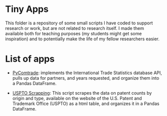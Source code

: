 # Tiny Apps

This folder is a repository of some small scripts I have coded to support research or work, but are not related to research itself. I made them available both for teaching purposes (my students might get some inspiration) and to potentially make the life of my fellow researchers easier.

# List of apps

* [PyComtrade](https://github.com/omercadopopular/cgoes/tree/master/tinyapps/PyComtrade): implements the International Trade Statistics database API, pulls up data for partners, and years requested, and organize them into a Pandas DataFrame.

* [USPTO Scrapping](https://github.com/omercadopopular/cgoes/tree/master/tinyapps/PyComtrade): This script scrapes the data on patent counts by origin and type, available on the website of the U.S. Patent and Trademark Office (USPTO) as a html table, and organizes it in a Pandas DataFrame.

